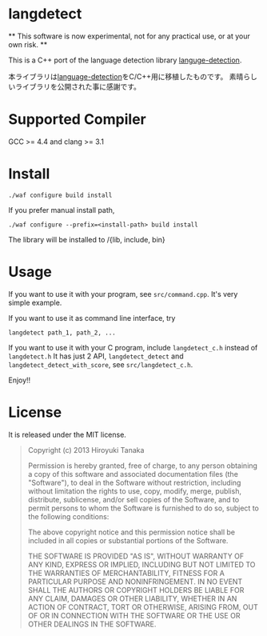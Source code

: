langdetect
==========

** This software is now experimental, not for any practical use, or at your own risk. **

This is a C++ port of the language detection library [languge-detection](https://code.google.com/p/language-detection/).

本ライブラリは[language-detection](https://code.google.com/p/language-detection/)をC/C++用に移植したものです。
素晴らしいライブラリを公開された事に感謝です。

Supported Compiler
==================

GCC >= 4.4 and clang >= 3.1

Install
=======

```
./waf configure build install
```

If you prefer manual install path,

```
./waf configure --prefix=<install-path> build install
```

The library will be installed to <install-path>/{lib, include, bin}

Usage
=====

If you want to use it with your program, see `src/command.cpp`. It's very simple example.

If you want to use it as command line interface, try

```
langdetect path_1, path_2, ...
```

If you want to use it with your C program, include `langdetect_c.h` instead of `langdetect.h`
It has just 2 API, `langdetect_detect` and `langdetect_detect_with_score`, see `src/langdetect_c.h`.


Enjoy!!

License
=======

It is released under the MIT license.


> Copyright (c) 2013 Hiroyuki Tanaka
>
> Permission is hereby granted, free of charge, to any person obtaining a copy of this software and associated documentation files (the "Software"), to deal in the Software without restriction, including without limitation the rights to use, copy, modify, merge, publish, distribute, sublicense, and/or sell copies of the Software, and to permit persons to whom the Software is furnished to do so, subject to the following conditions:
>
> The above copyright notice and this permission notice shall be included in all copies or substantial portions of the Software.
>
> THE SOFTWARE IS PROVIDED "AS IS", WITHOUT WARRANTY OF ANY KIND, EXPRESS OR IMPLIED, INCLUDING BUT NOT LIMITED TO THE WARRANTIES OF MERCHANTABILITY, FITNESS FOR A PARTICULAR PURPOSE AND NONINFRINGEMENT. IN NO EVENT SHALL THE AUTHORS OR COPYRIGHT HOLDERS BE LIABLE FOR ANY CLAIM, DAMAGES OR OTHER LIABILITY, WHETHER IN AN ACTION OF CONTRACT, TORT OR OTHERWISE, ARISING FROM, OUT OF OR IN CONNECTION WITH THE SOFTWARE OR THE USE OR OTHER DEALINGS IN THE SOFTWARE.
